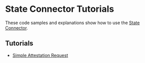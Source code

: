 # State Connector Tutorials

These code samples and explanations show how to use the [State Connector](../../../tech/state-connector.md).

## Tutorials

* [Simple Attestation Request](./address-validity.md)

